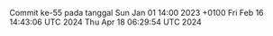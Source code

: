 Commit ke-55 pada tanggal Sun Jan 01 14:00 2023 +0100
Fri Feb 16 14:43:06 UTC 2024
Thu Apr 18 06:29:54 UTC 2024
